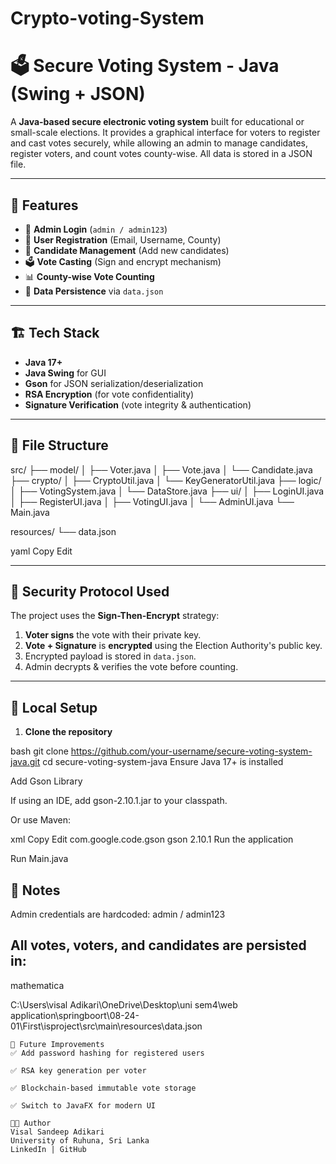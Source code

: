 # Crypto-voting-System
# 🗳️ Secure Voting System - Java (Swing + JSON)

A **Java-based secure electronic voting system** built for educational or small-scale elections. It provides a graphical interface for voters to register and cast votes securely, while allowing an admin to manage candidates, register voters, and count votes county-wise. All data is stored in a JSON file.

---

## 🚀 Features

- 🔐 **Admin Login** (`admin / admin123`)
- 👤 **User Registration** (Email, Username, County)
- 🧾 **Candidate Management** (Add new candidates)
- 🗳️ **Vote Casting** (Sign and encrypt mechanism)
- 📊 **County-wise Vote Counting**
- 💾 **Data Persistence** via `data.json`

---

## 🏗️ Tech Stack

- **Java 17+**
- **Java Swing** for GUI
- **Gson** for JSON serialization/deserialization
- **RSA Encryption** (for vote confidentiality)
- **Signature Verification** (vote integrity & authentication)

---

## 📁 File Structure

src/
├── model/
│ ├── Voter.java
│ ├── Vote.java
│ └── Candidate.java
├── crypto/
│ ├── CryptoUtil.java
│ └── KeyGeneratorUtil.java
├── logic/
│ ├── VotingSystem.java
│ └── DataStore.java
├── ui/
│ ├── LoginUI.java
│ ├── RegisterUI.java
│ ├── VotingUI.java
│ └── AdminUI.java
└── Main.java

resources/
└── data.json

yaml
Copy
Edit

---

## 🔐 Security Protocol Used

The project uses the **Sign-Then-Encrypt** strategy:

1. **Voter signs** the vote with their private key.
2. **Vote + Signature** is **encrypted** using the Election Authority's public key.
3. Encrypted payload is stored in `data.json`.
4. Admin decrypts & verifies the vote before counting.

---

## 📍 Local Setup

1. **Clone the repository**

  bash
   git clone https://github.com/your-username/secure-voting-system-java.git
   cd secure-voting-system-java
Ensure Java 17+ is installed

Add Gson Library

If using an IDE, add gson-2.10.1.jar to your classpath.

Or use Maven:

xml
Copy
Edit
<dependency>
  <groupId>com.google.code.gson</groupId>
  <artifactId>gson</artifactId>
  <version>2.10.1</version>
</dependency>
Run the application

Run Main.java

## 📝 Notes
Admin credentials are hardcoded: admin / admin123

##  All votes, voters, and candidates are persisted in:

mathematica

C:\Users\visal Adikari\OneDrive\Desktop\uni sem4\web application\springboort\08-24-01\First\isproject\src\main\resources\data.json
 ```
📌 Future Improvements
✅ Add password hashing for registered users

✅ RSA key generation per voter

✅ Blockchain-based immutable vote storage

✅ Switch to JavaFX for modern UI

🧑‍💻 Author
Visal Sandeep Adikari
University of Ruhuna, Sri Lanka
LinkedIn | GitHub

